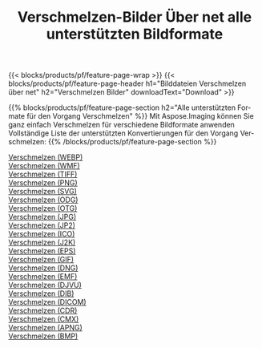﻿---
title: Verschmelzen-Bilder Über net alle unterstützten Bildformate 
weight: 3920
url: /de/net/merge 
lang: de
langdirlevel: 2
locales: zh-hans,ja,it,ru,de,es,fr,nl,id,lt,pl,pt,vi,tr,ko,zh-hant,ar,hi,th,sv,cs,uk,he
description: Mit Aspose.Imaging können Sie ganz einfach Verschmelzen Bilder über net
---

{{< blocks/products/pf/feature-page-wrap >}}
{{< blocks/products/pf/feature-page-header h1="Bilddateien Verschmelzen über net" h2="Verschmelzen Bilder" downloadText="Download" >}}


{{% blocks/products/pf/feature-page-section  h2="Alle unterstützten Formate für den Vorgang Verschmelzen" %}}
Mit Aspose.Imaging können Sie ganz einfach Verschmelzen für verschiedene Bildformate anwenden
<br/>
Vollständige Liste der unterstützten Konvertierungen für den Vorgang Verschmelzen:
{{% /blocks/products/pf/feature-page-section %}}
<div class="container-fluid productfamilypage bg-gray">
    <div class="convertypes bg-gray agp-content section">
        <div class="container">
		<div class="row other-converters">
		    <div class='col-md-2 other-converter remove-lp remove-rp'><a href="/imaging/de/net/merge/webp" >Verschmelzen (WEBP)</a></div><div class='col-md-2 other-converter remove-lp remove-rp'><a href="/imaging/de/net/merge/wmf" >Verschmelzen (WMF)</a></div><div class='col-md-2 other-converter remove-lp remove-rp'><a href="/imaging/de/net/merge/tiff" >Verschmelzen (TIFF)</a></div><div class='col-md-2 other-converter remove-lp remove-rp'><a href="/imaging/de/net/merge/png" >Verschmelzen (PNG)</a></div><div class='col-md-2 other-converter remove-lp remove-rp'><a href="/imaging/de/net/merge/svg" >Verschmelzen (SVG)</a></div><div class='col-md-2 other-converter remove-lp remove-rp'><a href="/imaging/de/net/merge/odg" >Verschmelzen (ODG)</a></div><div class='col-md-2 other-converter remove-lp remove-rp'><a href="/imaging/de/net/merge/otg" >Verschmelzen (OTG)</a></div><div class='col-md-2 other-converter remove-lp remove-rp'><a href="/imaging/de/net/merge/jpg" >Verschmelzen (JPG)</a></div><div class='col-md-2 other-converter remove-lp remove-rp'><a href="/imaging/de/net/merge/jp2" >Verschmelzen (JP2)</a></div><div class='col-md-2 other-converter remove-lp remove-rp'><a href="/imaging/de/net/merge/ico" >Verschmelzen (ICO)</a></div><div class='col-md-2 other-converter remove-lp remove-rp'><a href="/imaging/de/net/merge/j2k" >Verschmelzen (J2K)</a></div><div class='col-md-2 other-converter remove-lp remove-rp'><a href="/imaging/de/net/merge/eps" >Verschmelzen (EPS)</a></div><div class='col-md-2 other-converter remove-lp remove-rp'><a href="/imaging/de/net/merge/gif" >Verschmelzen (GIF)</a></div><div class='col-md-2 other-converter remove-lp remove-rp'><a href="/imaging/de/net/merge/dng" >Verschmelzen (DNG)</a></div><div class='col-md-2 other-converter remove-lp remove-rp'><a href="/imaging/de/net/merge/emf" >Verschmelzen (EMF)</a></div><div class='col-md-2 other-converter remove-lp remove-rp'><a href="/imaging/de/net/merge/djvu" >Verschmelzen (DJVU)</a></div><div class='col-md-2 other-converter remove-lp remove-rp'><a href="/imaging/de/net/merge/dib" >Verschmelzen (DIB)</a></div><div class='col-md-2 other-converter remove-lp remove-rp'><a href="/imaging/de/net/merge/dicom" >Verschmelzen (DICOM)</a></div><div class='col-md-2 other-converter remove-lp remove-rp'><a href="/imaging/de/net/merge/cdr" >Verschmelzen (CDR)</a></div><div class='col-md-2 other-converter remove-lp remove-rp'><a href="/imaging/de/net/merge/cmx" >Verschmelzen (CMX)</a></div><div class='col-md-2 other-converter remove-lp remove-rp'><a href="/imaging/de/net/merge/apng" >Verschmelzen (APNG)</a></div><div class='col-md-2 other-converter remove-lp remove-rp'><a href="/imaging/de/net/merge/bmp" >Verschmelzen (BMP)</a></div>
                </div>
        </div>
    </div>
</div>
<br/>
